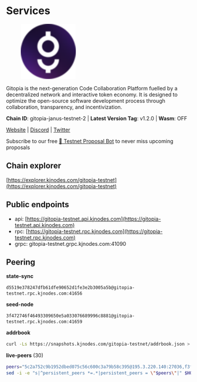 # Services

<figure><img src="https://raw.githubusercontent.com/kj89/cosmos-images/main/logos/gitopia.png" width="150" alt=""><figcaption></figcaption></figure>

Gitopia is the next-generation Code Collaboration Platform fuelled by  a decentralized network and interactive token economy. It is designed  to optimize the open-source software development process through  collaboration, transparency, and incentivization.

**Chain ID**: gitopia-janus-testnet-2 | **Latest Version Tag**: v1.2.0 | **Wasm**: OFF

[Website](https://gitopia.com/) | [Discord](https://discord.gg/hFTXCGNYDZ) | [Twitter](https://twitter.com/gitopiaDAO)



Subscribe to our free [🤖 Testnet Proposal Bot](https://t.me/kjnodes_testnet_proposal_bot) to never miss upcoming proposals


## Chain explorer
[https://explorer.kjnodes.com/gitopia-testnet](https://explorer.kjnodes.com/gitopia-testnet)

## Public endpoints

* api: [https://gitopia-testnet.api.kjnodes.com](https://gitopia-testnet.api.kjnodes.com)
* rpc: [https://gitopia-testnet.rpc.kjnodes.com](https://gitopia-testnet.rpc.kjnodes.com)
* grpc: gitopia-testnet.grpc.kjnodes.com:41090

## Peering

**state-sync**

```text
d5519e378247dfb61dfe90652d1fe3e2b3005a5b@gitopia-testnet.rpc.kjnodes.com:41656
```

**seed-node**

```text
3f472746f46493309650e5a033076689996c8881@gitopia-testnet.rpc.kjnodes.com:41659
```

**addrbook**
```bash
curl -Ls https://snapshots.kjnodes.com/gitopia-testnet/addrbook.json > $HOME/.gitopia/config/addrbook.json
```

**live-peers** (30)
```bash
peers="5c2a752c9b1952dbed075c56c600c3a79b58c395@195.3.220.140:27036,f3f72cf59352deed9a59eecef4884e12710c2177@65.109.85.225:7040,4cd60a4dd4211d38d948a86a614f1fd8d3d274eb@75.119.153.139:656,d5519e378247dfb61dfe90652d1fe3e2b3005a5b@65.109.68.190:41656,b745e0c6a1e0c7ec248ec274cfd038ed4bc4c2cf@65.21.134.202:26356,f13a4cb3ca18c1de6232e901c8feb209f0945954@65.109.65.248:26656,399d4e19186577b04c23296c4f7ecc53e61080cb@34.143.189.236:26656,6b09dc9b3722ffa4d4da52ae3efee0af8afa72a0@65.109.90.171:26656,f1a47d469460fb0a70b12d7739afbc0bf78eadda@78.47.195.69:656,4e0e57bcac8aa2bc3188d5b7845eeee61a61f3f0@194.163.170.165:26656,314ee8896c9f9e39450dc25623f8019cf316ed60@38.242.135.124:26656,0eb70bf5e2403694109f9bba184570074c2dfdd5@38.242.235.255:26656,9bb344d83fc1fafc4bce6b8e4a95b82f37ac4f31@82.208.20.136:26656,63381c5528ed8ca93f9ba31008a9630d21b29a97@142.132.152.46:46656,92f5cee77d8c1a4e59c60c61ab56c6476fb0a72b@185.205.246.202:41656,bc688b2be879ba5bfa34587e096a9c9a4df2e6d4@45.151.122.116:656,8bec864d68a2542233ba37ac94c723fdf0b8e175@45.151.122.136:656,9912d5c8d59b7736b0702b18aeb386efe7e46f3f@164.68.111.239:656,eaa9978430e55663346eb61312cd5ecc21448b25@38.242.139.153:656,34d3ee88e9f3d677ca93c084e701d43e188f68c5@65.108.224.156:26656,3e5ba61e8481c6c71d3f2cc022dd6671ed7cacf8@65.21.170.3:41656,24453bdf119b17550849851d69c50cde7b140460@84.46.253.3:41656,9c265cb98c21d6748822ca2bed0accacdd8449db@38.242.205.25:26656,c84906b19dc7dc7bda94ab2167d4b0af64a28b49@45.151.122.191:656,1cf3826ccd9a24caa549cbea061446716858133e@154.26.130.95:36656,6c4bb3da218ec0ec031a546080b6b4db3fb5ac3d@82.208.21.174:26656,a6f4fd8efe8a575a15e25652ecebce3fa1ed62a0@213.239.217.52:35656,bbc6a1e115185d5bffcbbf5520dca1c3d626e599@109.123.255.50:26656,f026faf0dfc8a19f8029c6ec08d1e8454a2c9475@149.102.133.56:26656,7da6c90fe420bca73b5274884236134acf49d565@35.168.32.254:26656"
sed -i -e "s|^persistent_peers *=.*|persistent_peers = \"$peers\"|" $HOME/.gitopia/config/config.toml
```
